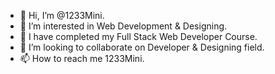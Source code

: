 - 👋 Hi, I’m @1233Mini.
- 👀 I’m interested in Web Development & Designing.
- 🌱 I have completed my Full Stack Web Developer Course.
- 💞️ I’m looking to collaborate on Developer & Designing field.
- 📫 How to reach me 1233Mini.

<!---
1233Mini/1233Mini is a ✨ special ✨ repository because its `README.md` (this file) appears on your GitHub profile.
You can click the Preview link to take a look at your changes.
--->
